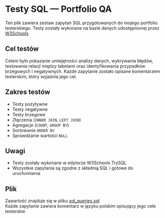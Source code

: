 #  Testy SQL — Portfolio QA

Ten plik zawiera zestaw zapytań SQL przygotowanych do mojego portfolio testerskiego. Testy zostały wykonane na bazie danych udostępnionej przez [W3Schools](https://www.w3schools.com/sql/trysql.asp?filename=trysql_select_all)
##  Cel testów

Celem było pokazanie umiejętności analizy danych, wykrywania błędów, testowania relacji między tabelami oraz identyfikowania przypadków brzegowych i negatywnych. Każde zapytanie zostało opisane komentarzem testerskim, który wyjaśnia jego cel.

##  Zakres testów

- Testy pozytywne
- Testy negatywne
- Testy brzegowe
- Złączenia (`INNER JOIN`, `LEFT JOIN`)
- Agregacje (`COUNT`, `GROUP BY`)
- Sortowanie `ORDER BY`
- Sprawdzanie wartości `NULL`

##  Uwagi

- Testy zostały wykonane w edytorze W3Schools TrySQL  
- Wszystkie zapytania są zgodne z składnią SQL i gotowe do uruchomienia

##  Plik

Zawartość znajduje się w pliku [sql_queries.sql](https://github.com/PAdamus07/Portfolio-QA/blob/main/SQL-Portfolio/sql_queries.sql)  
Każde zapytanie zawiera komentarz w języku polskim opisujący jego cele testerskie


